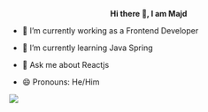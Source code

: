 <p align='center'><b> Hi there 👋, I am Majd </b></p>



- 🔭 I’m currently working as a Frontend Developer
- 🌱 I’m currently learning Java Spring

- 💬 Ask me about Reactjs 

- 😄 Pronouns: He/Him

<img src="https://github-readme-stats.vercel.app/api?username=majdajroudi&&show_icons=true&title_color=ffffff&icon_color=bb2acf&text_color=daf7dc&bg_color=151515" />

<!--
- ⚡ Fun fact: ...
 - 👯 I’m looking to collaborate on ReactJS
- 🤔 I’m looking for help with ...
- 📫 How to reach me: 
-->
